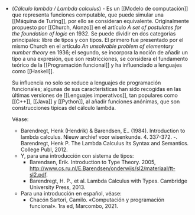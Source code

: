 - (_Cálculo lambda / Lambda calculus_) - Es un [[Modelo de computación]] que representa funciones computable, que puede simular una [[Máquina de Turing]], por ello se consideran equivalente. Originalmente propuesto por [[Church, Alonzo]] en el artículo _A set of postulates for the foundation of logic_ en 1932. Se puede dividir en dos categorías principales: libre de tipos y con tipos. El primero fue presentado por el mismo Church en el artículo _An unsolvable problem of elementary number theory_ en 1936; el segundo, se incorpora la noción de añadir un tipo a una expresión, que son restricciones, se considera el fundamento teórico de la [[Programación funcional]] y ha influenciado a lenguajes como [[Haskell]]. 
  
  Su influencia no solo se reduce a lenguajes de programación funcionales; algunas de sus características han sido recogidas en las últimas versiones de [[Lenguajes imperativos]], tan populares como [[C++]], [[Java]] y [[Python]], al añadir funciones anónimas, que son construcciones típicas del cálculo lambda.
  
  Véase:
	- Barendregt, Henk (Hendrik) \& Barendsen, E.. (1984). Introduction to lambda calculus. Nieuw archief voor wisenkunde. 4. 337-372.
	   -. Barendregt, Henk P. The Lambda Calculus Its Syntax and Semantics. College Publ, 2012.
	- Y, para una introducción con sistema de tipos:
		- Barendsen, Erik. Introduction to Type Theory. 2005, http://www.cs.ru.nl/E.Barendsen/onderwijs/sl2/materiaal/tt-sl2.pdf.
		- Barendregt, H. P., et al. Lambda Calculus with Types. Cambridge University Press, 2013.
	- Para una introducción en español, véase:
		- Chacón Sartori, Camilo. «Computación y programación funcional». 1ra ed, Marcombo, 2021.